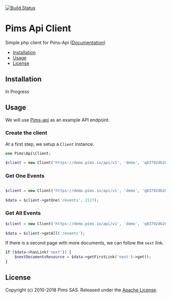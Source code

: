
[![Build Status](https://travis-ci.org/pimssas/pims-api-client-php.svg?branch=dev)](https://travis-ci.org/pimssas/pims-api-client-php)  
  
Pims Api Client  
=========================  
  
Simple php client for Pims-Api ([Documentation](http://api.pims.io))  
  
    
* [Installation](#installation)
* [Usage](#usage)
* [License](#license)

Installation
-----
In Progress


Usage
-----

We will use [Pims-api](http://propilex.herokuapp.com) as an example API endpoint.

  
### Create the client

At a first step, we setup a `Client` instance.

```php
use Pims\Api\Client;

$client = new Client('https://demo.pims.io/api/v1', 'demo', 'q83792db2GCvgYVdKpU3yG3R');
```

### Get One Events

```php

$client = new Client('https://demo.pims.io/api/v1', 'demo', 'q83792db2GCvgYVdKpU3yG3R');  
  
$data = $client->getOne('/events', 2127);
```

### Get All Events
```php
$client = new Client('https://demo.pims.io/api/v1', 'demo', 'q83792db2GCvgYVdKpU3yG3R');  
  
$data = $client->getAll('/events');
```

If there is a second page with more documents, we can follow the `next` link.

```php
if ($data->hasLink('next')) {
    $nextDocumentsResource = $data->getFirstLink('next')->get();
}
```

License
-------

Copyright (c) 2010-2018 Pims SAS.
Released under the [Apache License](https://github.com/pimssas/pims-api-client-php/blob/dev/LICENSE).
